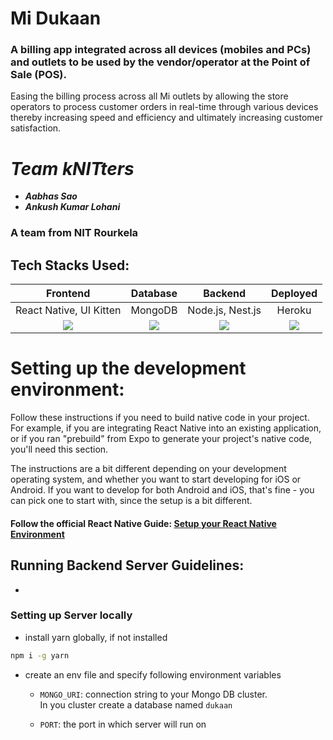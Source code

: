 # Mi Dukaan

### A billing app integrated across all devices (mobiles and PCs) and outlets to be used by the vendor/operator at the Point of Sale (POS).

Easing the billing process across all Mi outlets by allowing the store operators to process customer orders in real-time through various devices thereby increasing speed and efficiency and ultimately increasing customer satisfaction.

# _Team kNITters_ <br>

- **_Aabhas Sao_** <br>
- **_Ankush Kumar Lohani_** <br>

### A team from NIT Rourkela

## Tech Stacks Used:

|                                                Frontend                                                 |                       Database                       |                      Backend                       |                        Deployed                         |
| :-----------------------------------------------------------------------------------------------------: | :--------------------------------------------------: | :------------------------------------------------: | :-----------------------------------------------------: |
|                                         React Native, UI Kitten                                         |                       MongoDB                        |                  Node.js, Nest.js                  |                         Heroku                          |
| ![](https://upload.wikimedia.org/wikipedia/commons/thumb/a/a7/React-icon.svg/1200px-React-icon.svg.png) | ![](https://www.svgrepo.com/show/331488/mongodb.svg) | ![](https://docs.nestjs.com/assets/logo-small.svg) | ![](https://img.stackshare.io/service/133/3wgIDj3j.png) |

# Setting up the development environment:

Follow these instructions if you need to build native code in your project. For example, if you are integrating React Native into an existing application, or if you ran "prebuild" from Expo to generate your project's native code, you'll need this section.

The instructions are a bit different depending on your development operating system, and whether you want to start developing for iOS or Android. If you want to develop for both Android and iOS, that's fine - you can pick one to start with, since the setup is a bit different.

#### Follow the official React Native Guide: [Setup your React Native Environment](https://reactnative.dev/docs/environment-setup)

## Running Backend Server Guidelines:

-

### Setting up Server locally

- install yarn globally, if not installed

```bash
npm i -g yarn
```

- create an env file and specify following environment variables

  - `MONGO_URI`: connection string to your Mongo DB cluster. \
     In you cluster create a database named `dukaan`

  - `PORT`: the port in which server will run on

```

```
